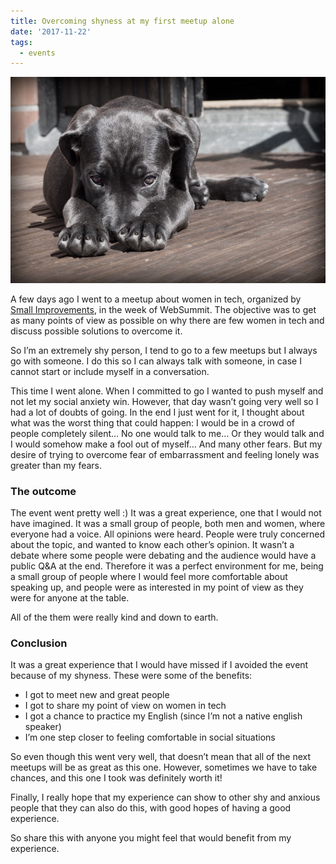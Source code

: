 ```yaml
---
title: Overcoming shyness at my first meetup alone
date: '2017-11-22'
tags:
  - events
---
```


![](/images/shy-dog.jpeg)

A few days ago I went to a meetup about women in tech, organized by [Small Improvements](https://www.small-improvements.com/), in the week of WebSummit. The objective was to get as many points of view as possible on why there are few women in tech and discuss possible solutions to overcome it.

So I’m an extremely shy person, I tend to go to a few meetups but I always go with someone. I do this so I can always talk with someone, in case I cannot start or include myself in a conversation.

This time I went alone. When I committed to go I wanted to push myself and not let my social anxiety win. However, that day wasn’t going very well so I had a lot of doubts of going. In the end I just went for it, I thought about what was the worst thing that could happen: I would be in a crowd of people completely silent… No one would talk to me… Or they would talk and I would somehow make a fool out of myself… And many other fears. But my desire of trying to overcome fear of embarrassment and feeling lonely was greater than my fears.

### The outcome

The event went pretty well :) It was a great experience, one that I would not have imagined. It was a small group of people, both men and women, where everyone had a voice. All opinions were heard. People were truly concerned about the topic, and wanted to know each other’s opinion. It wasn’t a debate where some people were debating and the audience would have a public Q&A at the end. Therefore it was a perfect environment for me, being a small group of people where I would feel more comfortable about speaking up, and people were as interested in my point of view as they were for anyone at the table.

All of the them were really kind and down to earth.

### Conclusion

It was a great experience that I would have missed if I avoided the event because of my shyness. These were some of the benefits:

-   I got to meet new and great people
-   I got to share my point of view on women in tech
-   I got a chance to practice my English (since I’m not a native english speaker)
-   I’m one step closer to feeling comfortable in social situations

So even though this went very well, that doesn’t mean that all of the next meetups will be as great as this one. However, sometimes we have to take chances, and this one I took was definitely worth it!

Finally, I really hope that my experience can show to other shy and anxious people that they can also do this, with good hopes of having a good experience.

So share this with anyone you might feel that would benefit from my experience.

